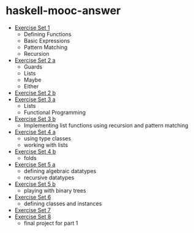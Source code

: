 # haskell-mooc-answer

- [Exercise Set 1](./Set1.hs)
    - Defining Functions
    - Basic Expressions
    - Pattern Matching
    - Recursion
- [Exercise Set 2 a](./Set2a.hs)
    - Guards
    - Lists
    - Maybe
    - Either
- [Exercise Set 2 b](./Set2b.hs)
- [Exercise Set 3 a](./Set3a.hs)
    - Lists
    - Functional Programming
- [Exercise Set 3 b](./Set3b.hs)
    - Implementing list functions using recursion and pattern matching
- [Exercise Set 4 a](./Set4a.hs)
    - using type classes
    - working with lists
- [Exercise Set 4 b](./Set4b.hs)
    - folds
- [Exercise Set 5 a](./Set5a.hs)
    - defining algebraic datatypes
    - recursive datatypes
- [Exercise Set 5 b](./Set5b.hs)
    - playing with binary trees
- [Exercise Set 6](./Set6.hs)
    - defining classes and instances
- [Exercise Set 7](./Set7.hs)
- [Exercise Set 8](./Set8.hs)
    - final project for part 1